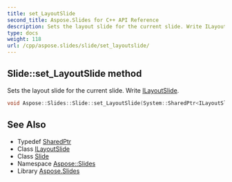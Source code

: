 ```yaml
---
title: set_LayoutSlide
second_title: Aspose.Slides for C++ API Reference
description: Sets the layout slide for the current slide. Write ILayoutSlide.
type: docs
weight: 118
url: /cpp/aspose.slides/slide/set_layoutslide/
---
```

## Slide::set_LayoutSlide method


Sets the layout slide for the current slide. Write [ILayoutSlide](../../ilayoutslide/).

```cpp
void Aspose::Slides::Slide::set_LayoutSlide(System::SharedPtr<ILayoutSlide> value) override
```

## See Also

* Typedef [SharedPtr](../../../system/sharedptr/)
* Class [ILayoutSlide](../../ilayoutslide/)
* Class [Slide](../)
* Namespace [Aspose::Slides](../../)
* Library [Aspose.Slides](../../../)
